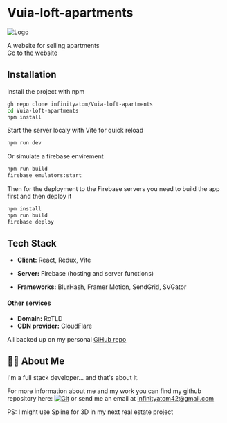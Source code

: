 # Vuia-loft-apartments
![Logo](https://vuialoftapartments.ro/logo.svg)

A website for selling apartments\
[Go to the website](https://vuialoftapartments.ro)
## Installation

Install the project with npm

```zsh
gh repo clone infinityatom/Vuia-loft-apartments
cd Vuia-loft-apartments
npm install
```
Start the server localy with Vite for quick reload

```zsh
npm run dev
```

Or simulate a firebase envirement

```zsh
npm run build
firebase emulators:start
```
Then for the deployment to the Firebase servers you need to build the app first and then deploy it

```zsh
npm install
npm run build
firebase deploy
```


## Tech Stack

- **Client:** React, Redux, Vite

- **Server:** Firebase (hosting and server functions)

- **Frameworks:** BlurHash, Framer Motion, SendGrid, SVGator

#### Other services
- **Domain:** RoTLD
- **CDN provider:** CloudFlare

All backed up on my personal [GiHub repo](https://github.com/infinityatom/Vuia-loft-apartments)


## 🤔💬 About Me
I'm a full stack developer... and that's about it.

For more information about me and my work you can find my github repository here: [![Git](https://img.shields.io/badge/GitHub-100000?style=for-the-badge&logo=github&logoColor=white)](https://github.com/infinityatom) or send me an email at infinityatom42@gmail.com

PS: I might use Spline for 3D in my next real estate project